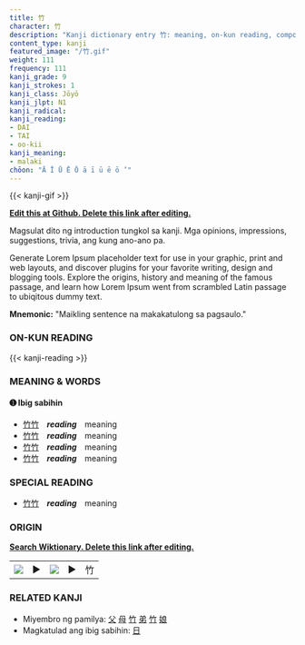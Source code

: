 ```yaml
---
title: 竹
character: 竹
description: "Kanji dictionary entry 竹: meaning, on-kun reading, compounds, origin, related kanji"
content_type: kanji
featured_image: "/竹.gif"
weight: 111
frequency: 111
kanji_grade: 9
kanji_strokes: 1
kanji_class: Jōyō
kanji_jlpt: N1
kanji_radical: 
kanji_reading: 
- DAI
- TAI
- oo-kii
kanji_meaning:
- malaki
chōon: "Ā Ī Ū Ē Ō ā ī ū ē ō ’"
---
```

[//]: # (Don't edit the line below. Kanji animated GIF code is automatically generated.)
{{< kanji-gif >}}

[//]: # (Edit below this line.)

**[Edit this at Github. Delete this link after editing.](https://github.com/tim0g/tim/tree/main/content/kanji/竹/index.md)**

Magsulat dito ng introduction tungkol sa kanji. Mga opinions, impressions, suggestions, trivia, ang kung ano-ano pa.

Generate Lorem Ipsum placeholder text for use in your graphic, print and web layouts, and discover plugins for your favorite writing, design and blogging tools. Explore the origins, history and meaning of the famous passage, and learn how Lorem Ipsum went from scrambled Latin passage to ubiqitous dummy text.
 
**Mnemonic:** "Maikling sentence na makakatulong sa pagsaulo."

### ON-KUN READING

[//]: # (Don't edit the line below. ON-KUN READING code is automatically generated.)
{{< kanji-reading >}}

### MEANING & WORDS

#### ➊ **Ibig sabihin**
  - [竹](../竹)[竹](../竹)　***reading***　meaning
  - [竹](../竹)[竹](../竹)　***reading***　meaning
  - [竹](../竹)[竹](../竹)　***reading***　meaning
  - [竹](../竹)[竹](../竹)　***reading***　meaning

### SPECIAL READING
  - [竹](../竹)[竹](../竹)　***reading***　meaning

### ORIGIN

**[Search Wiktionary. Delete this link after editing.](https://wiktionary.org/wiki/竹)**
<table class="kanji-table"><tr><td>
<img src="60px-竹-bronze.svg.png">
</td><td>▶</td><td>
<img src="60px-竹-oracle.svg.png">
</td><td>▶</td>
<td class="kanji-origin">竹</td>
</tr></table>

### RELATED KANJI
- Miyembro ng pamilya: [父](../父) [母](../母) [竹](../竹) [弟](../弟) [竹](../竹) [娘](../娘)
- Magkatulad ang ibig sabihin: [日](../日)
